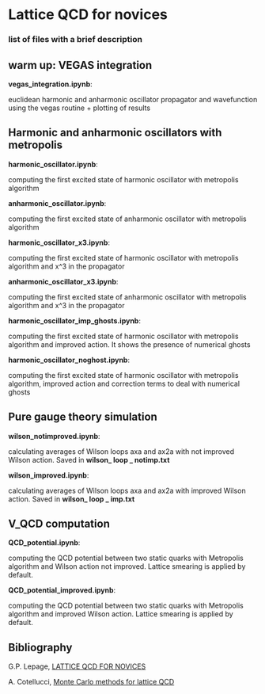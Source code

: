 # Lattice QCD for novices
### 	list of files with a brief description
## warm up: VEGAS integration
**vegas_integration.ipynb**: 

euclidean harmonic and anharmonic oscillator propagator and wavefunction using the vegas routine + plotting of results


## Harmonic and anharmonic oscillators with metropolis
**harmonic_oscillator.ipynb**:

computing the first excited state of harmonic oscillator with metropolis algorithm


**anharmonic_oscillator.ipynb**:

computing the first excited state of anharmonic oscillator with metropolis algorithm


**harmonic_oscillator_x3.ipynb**:

computing the first excited state of harmonic oscillator with metropolis algorithm and x^3 in the propagator


**anharmonic_oscillator_x3.ipynb**:

computing the first excited state of anharmonic oscillator with metropolis algorithm and x^3 in the propagator


**harmonic_oscillator_imp_ghosts.ipynb**:
	
computing the first excited state of harmonic oscillator with metropolis algorithm and improved action. It shows the presence of numerical ghosts


**harmonic_oscillator_noghost.ipynb**:

computing the first excited state of harmonic oscillator with metropolis algorithm, improved action and correction terms to deal with numerical ghosts

## Pure gauge theory simulation <wilson loops>
**wilson_notimproved.ipynb**:

calculating averages of Wilson loops axa and ax2a with not improved Wilson action. Saved in **wilson_ loop _ notimp.txt**


**wilson_improved.ipynb**:

calculating averages of Wilson loops axa and ax2a with improved Wilson action. Saved in **wilson_ loop _ imp.txt**



## V_QCD computation
**QCD_potential.ipynb**: 

computing the QCD potential between two static quarks with Metropolis algorithm and Wilson action not improved. Lattice smearing is applied by default.


**QCD_potential_improved.ipynb**:

computing the QCD potential between two static quarks with Metropolis algorithm and improved Wilson action. Lattice smearing is applied by default.


## Bibliography
G.P. Lepage, [LATTICE QCD FOR NOVICES](https://arxiv.org/abs/hep-lat/0506036v1)

A. Cotellucci, [Monte Carlo methods for lattice QCD](https://github.com/AlessandroCotellucci/Lattice-QCD-for-novice/blob/master/Monte_Carlo_methods_for_lattice_QCD.pdf)







